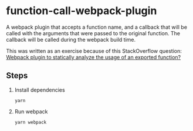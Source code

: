 # function-call-webpack-plugin

A webpack plugin that accepts a function name, and a callback that will be called with the arguments that were passed to the original function. The callback will be called during the webpack build time.

This was written as an exercise because of this StackOverflow question: [Webpack plugin to statically analyze the usage of an exported function?](https://stackoverflow.com/questions/63041086/webpack-plugin-to-statically-analyze-the-usage-of-an-exported-function)

## Steps
1. Install dependencies
    ```
    yarn
    ```

2. Run webpack
    ```
    yarn webpack
    ```

